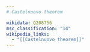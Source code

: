 ```yaml
---
# Castelnuovo theorem

wikidata: Q208756
msc_classification: "14"
wikipedia_links:
  - "[[Castelnuovo theorem]]"
---
```

